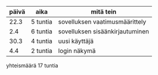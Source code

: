 | päivä | aika | mitä tein |
| --- | --- | --- |
| 22.3 | 5 tuntia | sovelluksen vaatimusmäärittely |
| 2.4 | 6 tuntia | sovelluksen sisäänkirjautuminen |
|  30.3| 4 tuntia| uusi käyttäjä|
|4.4 | 2 tuntia | login näkymä |
yhteismäärä  17 tuntia
